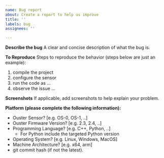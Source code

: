 ```yaml
---
name: Bug report
about: Create a report to help us improve
title: ''
labels: bug
assignees: ''

---
```


**Describe the bug**
A clear and concise description of what the bug is.

**To Reproduce**
Steps to reproduce the behavior (steps below are just an example):
1. compile the project
2. configure the sensor
3. run the code as ...
4. observe the issue ...

**Screenshots**
If applicable, add screenshots to help explain your problem.

**Platform (please complete the following information):**
- Ouster Sensor? \[e.g. OS-0, OS-1, ..\]
- Ouster Firmware Version? \[e.g. 2.3, 2.4, ..\]
- Programming Language? \[e.g. C++, Python, ..\]
  - For Python include the targeted Python version
- Operating System? \[e.g. Linux, Windows, MacOS\]
- Machine Architecture? \[e.g. x64, arm\]
- git commit hash (if not the latest).
